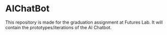# AIChatBot
This repository is made for the graduation assignment at Futures Lab. It will contain the prototypes/iterations of the AI Chatbot. 
